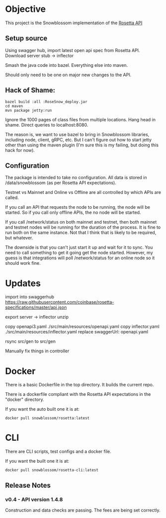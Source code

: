 # Objective

This project is the Snowblossom implementation of the [Rosetta API](https://www.rosetta-api.org/)


## Setup source

Using swagger hub, import latest open api spec from Rosetta API.
Download server stub -> inflector

Smash the java code into bazel.  Everything else into maven.

Should only need to be one on major new changes to the API.

## Hack of Shame:

```
bazel build :all :RoseSnow_deploy.jar
cd maven
mvn package jetty:run
```
Ignore the 1000 pages of class files from multiple locations.
Hang head in shame.
Direct queries to localhost:8080.

The reason is, we want to use bazel to bring in Snowblossom libraries, including
node, client, gRPC, etc.  But I can't figure out how to start jetty other than
using the maven plugin (I'm sure this is my failing, but doing this hack for now).

## Configuration

The package is intended to take no configuration.
All data is stored in /data/snowblossom (as per Rosetta API expectations).

Testnet vs Mainnet and Online vs Offline are all controlled by which APIs are called.

If you call an API that requests the node to be running, the node will be started.
So if you call only offline APIs, the no node will be started.

If you call /network/status on both mainnet and testnet, then both mainnet and testnet nodes
will be running for the duration of the process.  It is fine to run both on the same instance.
Not that I think that is likely to be required, but whatever.

The downside is that you can't just start it up and wait for it to sync.  You need to call something
to get it going get the node started.  However, my guess is that integrations will poll /network/status
for an online node so it should work fine.


# Updates
import into swaggerhub
https://raw.githubusercontent.com/coinbase/rosetta-specifications/master/api.json

export server -> inflector
unzip

copy openapi3.yaml ./src/main/resources/openapi.yaml
copy inflector.yaml ./src/main/resources/inflector.yaml
replace swaggerUrl: openapi.yaml

rsync src/gen to src/gen

Manually fix things in controller

# Docker

There is a basic Dockerfile in the top directory.  It builds the current repo.

There is a dockerfile compliant with the Rosetta API expectations in the "docker" directory.

If you want the auto built one it is at:
    
    docker pull snowblossom/rosetta:latest

# CLI

There are CLI scripts, test configs and a docker file.

If you want the built one it is at:
    
    docker pull snowblossom/rosetta-cli:latest

## Release Notes

### v0.4 - API version 1.4.8

Construction and data checks are passing.  The fees are being set correctly.



